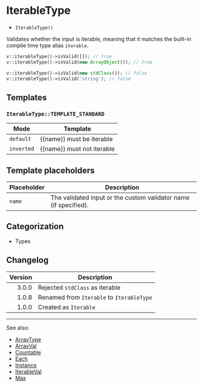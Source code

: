 # IterableType

- `IterableType()`

Validates whether the input is iterable, meaning that it matches the built-in compile time type alias `iterable`.

```php
v::iterableType()->isValid([]); // true
v::iterableType()->isValid(new ArrayObject()); // true

v::iterableType()->isValid(new stdClass()); // false
v::iterableType()->isValid('string'); // false
```

## Templates

### `IterableType::TEMPLATE_STANDARD`

| Mode       | Template                   |
|------------|----------------------------|
| `default`  | {{name}} must be iterable  |
| `inverted` | {{name}} must not iterable |

## Template placeholders

| Placeholder | Description                                                      |
|-------------|------------------------------------------------------------------|
| `name`      | The validated input or the custom validator name (if specified). |

## Categorization

- Types

## Changelog

| Version | Description                               |
|--------:|-------------------------------------------|
|   3.0.0 | Rejected `stdClass` as iterable           |
|   1.0.8 | Renamed from `Iterable` to `IterableType` |
|   1.0.0 | Created as `Iterable`                     |

***
See also:

- [ArrayType](ArrayType.md)
- [ArrayVal](ArrayVal.md)
- [Countable](Countable.md)
- [Each](Each.md)
- [Instance](Instance.md)
- [IterableVal](IterableVal.md)
- [Max](Max.md)
